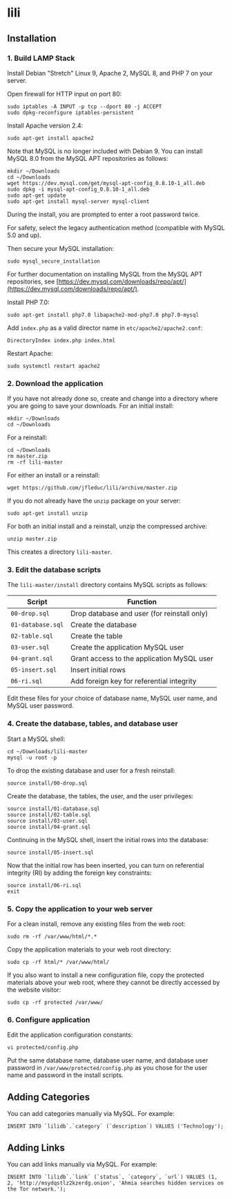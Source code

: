 # lili

## Installation

### 1. Build LAMP Stack

Install Debian "Stretch" Linux 9, Apache 2, MySQL 8, and PHP 7 on your server.

Open firewall for HTTP input on port 80:

```
sudo iptables -A INPUT -p tcp --dport 80 -j ACCEPT
sudo dpkg-reconfigure iptables-persistent
```

Install Apache version 2.4:

```
sudo apt-get install apache2
```

Note that MySQL is no longer included with Debian 9. You can install MySQL 8.0 from the MySQL APT repositories as follows:

```
mkdir ~/Downloads
cd ~/Downloads
wget https://dev.mysql.com/get/mysql-apt-config_0.8.10-1_all.deb
sudo dpkg -i mysql-apt-config_0.8.10-1_all.deb
sudo apt-get update
sudo apt-get install mysql-server mysql-client
```

During the install, you are prompted to enter a root password twice.

For safety, select the legacy authentication method (compatible with MySQL 5.0 and up).

Then secure your MySQL installation:

```
sudo mysql_secure_installation
```

For further documentation on installing MySQL from the MySQL APT repositories, see
[https://dev.mysql.com/downloads/repo/apt/](https://dev.mysql.com/downloads/repo/apt/).

Install PHP 7.0:

```
sudo apt-get install php7.0 libapache2-mod-php7.0 php7.0-mysql
```

Add `index.php` as a valid director name in `etc/apache2/apache2.conf`:

```
DirectoryIndex index.php index.html
```
 
Restart Apache:

```
sudo systemctl restart apache2
```

### 2. Download the application

If you have not already done so, create and change into a directory where you are going to save your downloads. For an initial install:

```
mkdir ~/Downloads
cd ~/Downloads
```

For a reinstall:

```
cd ~/Downloads
rm master.zip
rm -rf lili-master
```

For either an install or a reinstall:

```
wget https://github.com/jfleduc/lili/archive/master.zip
```

If you do not already have the `unzip` package on your server:

```
sudo apt-get install unzip
```

For both an initial install and a reinstall, unzip the compressed archive:

```
unzip master.zip
```

This creates a directory `lili-master`.

### 3. Edit the database scripts

The `lili-master/install` directory contains MySQL scripts as follows:

|Script            |Function                                     |
|------------------|---------------------------------------------|
|`00-drop.sql`     |Drop database and user (for reinstall only)  |
|`01-database.sql` |Create the database                          |
|`02-table.sql`    |Create the table                             |
|`03-user.sql`     |Create the application MySQL user            |
|`04-grant.sql`    |Grant access to the application MySQL user   |
|`05-insert.sql`   |Insert initial rows                          |
|`06-ri.sql`       |Add foreign key for referential integrity    |

Edit these files for your choice of database name, MySQL user name, and
MySQL user password.

### 4. Create the database, tables, and database user

Start a MySQL shell:

```
cd ~/Downloads/lili-master
mysql -u root -p
```

To drop the existing database and user for a fresh reinstall:

```
source install/00-drop.sql
```

Create the database, the tables, the user, and the user privileges:

```
source install/01-database.sql
source install/02-table.sql
source install/03-user.sql
source install/04-grant.sql
```

Continuing in the MySQL shell, insert the initial rows into the database:

```
source install/05-insert.sql
```

Now that the initial row has been inserted, you can turn on referential integrity (RI) by adding the foreign key constraints:

```
source install/06-ri.sql 
exit
```

### 5. Copy the application to your web server

For a clean install, remove any existing files from the web root:

```
sudo rm -rf /var/www/html/*.*
```

Copy the application materials to your web root directory:

```
sudo cp -rf html/* /var/www/html/
```

If you also want to install a new configuration file, copy the protected materials above your web root, where they cannot be directly accessed by the website visitor:

```
sudo cp -rf protected /var/www/
```

### 6. Configure application

Edit the application configuration constants:

```
vi protected/config.php
```

Put the same database name, database user name, and database user password in `/var/www/protected/config.php` as you chose for the user name and password in the install scripts.

## Adding Categories

You can add categories manually via MySQL. For example:

```
INSERT INTO `lilidb`.`category` (`description`) VALUES ('Technology');
```


## Adding Links

You can add links manually via MySQL. For example:

```
INSERT INTO `lilidb`.`link` (`status`, `category`, `url`) VALUES (1, 2, 'http://msydqstlz2kzerdg.onion', 'Ahmia searches hidden services on the Tor network.');
```
